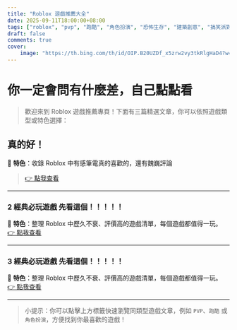 ```yaml
---
title: "Roblox 遊戲推薦大全"
date: 2025-09-11T18:00:00+08:00
tags: ["roblox", "pvp", "跑酷", "角色扮演", "恐怖生存", "建築創意", "搞笑派對"]
draft: false
comments: true
cover:
    image: "https://th.bing.com/th/id/OIP.B20UZDf_x5zrw2vy3tkRlgHaD4?w=328&h=180&c=7&r=0&o=7&dpr=2&pid=1.7&rm=3" 
---
```



# 你一定會問有什麼差，自己點點看

> 歡迎來到 Roblox 遊戲推薦專頁！下面有三篇精選文章，你可以依照遊戲類型或特色選擇：

## 真的好！
📌 **特色**：收錄 Roblox 中有感筆電真的喜歡的，還有魏巍評論 

> [👉 點我查看](https://kaihchs118.github.io/kai_studio/posts/roblox/)
---
### 2 經典必玩遊戲 先看這個！！！！！
📌 **特色**：整理 Roblox 中歷久不衰、評價高的遊戲清單，每個遊戲都值得一玩。  
[👉 點我查看](/haha/)

---

### 3 經典必玩遊戲 先看這個！！！！！
📌 **特色**：整理 Roblox 中歷久不衰、評價高的遊戲清單，每個遊戲都值得一玩。  
[👉 點我查看](https://kaihchs118.github.io/kai_studio/posts/robloxgames/)

---

> 小提示：你可以點擊上方標籤快速瀏覽同類型遊戲文章，例如 `PVP`、`跑酷` 或 `角色扮演`，方便找到你最喜歡的遊戲！